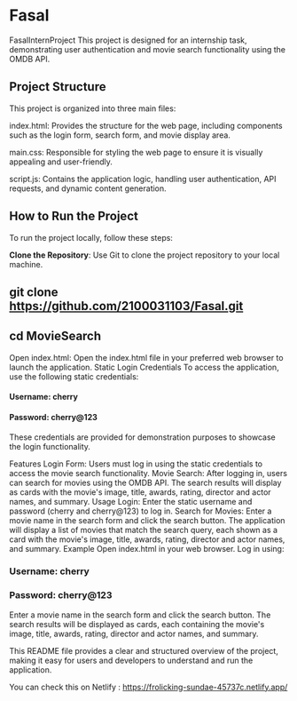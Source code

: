 # Fasal

FasalInternProject
This project is designed for an internship task, demonstrating user authentication and movie search functionality using the OMDB API.



## Project Structure

This project is organized into three main files:

index.html: Provides the structure for the web page, including components such as the login form, search form, and movie display area.

main.css: Responsible for styling the web page to ensure it is visually appealing and user-friendly.

script.js: Contains the application logic, handling user authentication, API requests, and dynamic content generation.

## How to Run the Project

To run the project locally, follow these steps:

**Clone the Repository**: Use Git to clone the project repository to your local machine.

## git clone https://github.com/2100031103/Fasal.git
## cd MovieSearch

Open index.html: Open the index.html file in your preferred web browser to launch the application.
Static Login Credentials
To access the application, use the following static credentials:

#### Username: cherry
#### Password: cherry@123


These credentials are provided for demonstration purposes to showcase the login functionality.

Features
Login Form: Users must log in using the static credentials to access the movie search functionality.
Movie Search: After logging in, users can search for movies using the OMDB API. The search results will display as cards with the movie's image, title, awards, rating, director and actor names, and summary.
Usage
Login:
Enter the static username and password (cherry and cherry@123) to log in.
Search for Movies:
Enter a movie name in the search form and click the search button.
The application will display a list of movies that match the search query, each shown as a card with the movie's image, title, awards, rating, director and actor names, and summary.
Example
Open index.html in your web browser.
Log in using:

### Username: cherry
### Password: cherry@123


Enter a movie name in the search form and click the search button.
The search results will be displayed as cards, each containing the movie's image, title, awards, rating, director and actor names, and summary.

This README file provides a clear and structured overview of the project, making it easy for users and developers to understand and run the application.




You can check this on Netlify : https://frolicking-sundae-45737c.netlify.app/
